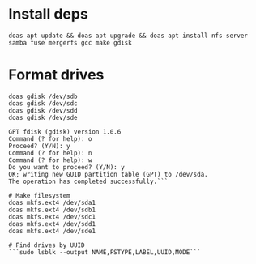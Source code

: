 # Install deps
```doas apt update && doas apt upgrade && doas apt install nfs-server samba fuse mergerfs gcc make gdisk```

# Format drives
```doas gdisk /dev/sda
doas gdisk /dev/sdb
doas gdisk /dev/sdc
doas gdisk /dev/sdd
doas gdisk /dev/sde

GPT fdisk (gdisk) version 1.0.6
Command (? for help): o
Proceed? (Y/N): y
Command (? for help): n
Command (? for help): w
Do you want to proceed? (Y/N): y
OK; writing new GUID partition table (GPT) to /dev/sda.
The operation has completed successfully.```

# Make filesystem
doas mkfs.ext4 /dev/sda1
doas mkfs.ext4 /dev/sdb1
doas mkfs.ext4 /dev/sdc1
doas mkfs.ext4 /dev/sdd1
doas mkfs.ext4 /dev/sde1

# Find drives by UUID
```sudo lsblk --output NAME,FSTYPE,LABEL,UUID,MODE```
